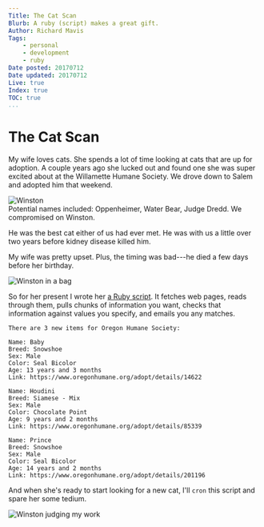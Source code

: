 ```yaml
---
Title: The Cat Scan
Blurb: A ruby (script) makes a great gift.
Author: Richard Mavis
Tags:
    - personal
    - development
    - ruby
Date posted: 20170712
Date updated: 20170712
Live: true
Index: true
TOC: true
...
```




# The Cat Scan

My wife loves cats. She spends a lot of time looking at cats that are up for adoption. A couple years ago she lucked out and found one she was super excited about at the Willamette Humane Society. We drove down to Salem and adopted him that weekend.

<div class="img-block">
  <img class="blockimg" src="/images/the-cat-scan/winston-1.jpg" alt="Winston" />
  <div class="image-caption">Potential names included: Oppenheimer, Water Bear, Judge Dredd. We compromised on Winston.</div>
</div>

He was the best cat either of us had ever met. He was with us a little over two years before kidney disease killed him.

My wife was pretty upset. Plus, the timing was bad---he died a few days before her birthday.

<div class="img-block">
  <img class="blockimg" src="/images/the-cat-scan/winston-2.jpg" alt="Winston in a bag" />
</div>

So for her present I wrote her [a Ruby script][github]. It fetches web pages, reads through them, pulls chunks of information you want, checks that information against values you specify, and emails you any matches.

    There are 3 new items for Oregon Humane Society:

    Name: Baby
    Breed: Snowshoe
    Sex: Male
    Color: Seal Bicolor
    Age: 13 years and 3 months
    Link: https://www.oregonhumane.org/adopt/details/14622

    Name: Houdini
    Breed: Siamese - Mix
    Sex: Male
    Color: Chocolate Point
    Age: 9 years and 2 months
    Link: https://www.oregonhumane.org/adopt/details/85339

    Name: Prince
    Breed: Snowshoe
    Sex: Male
    Color: Seal Bicolor
    Age: 14 years and 2 months
    Link: https://www.oregonhumane.org/adopt/details/201196

And when she's ready to start looking for a new cat, I'll `cron` this script and spare her some tedium.

<div class="img-block">
  <img class="blockimg" src="/images/the-cat-scan/winston-3.jpg" alt="Winston judging my work" />
</div>



[github]: https://github.com/rmavis/site-scan
